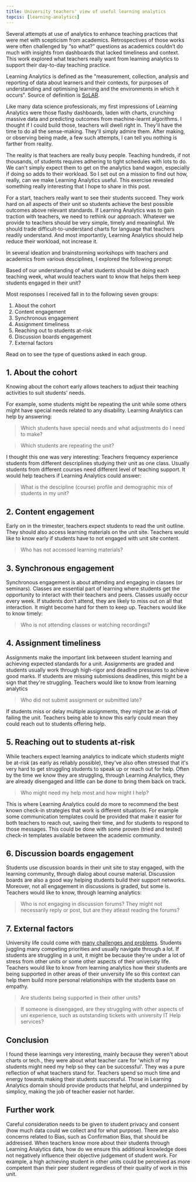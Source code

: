 ```yaml
---
title: University teachers' view of useful learning analytics
topcis: [learning-analytics]
---
```


Several attempts at use of analytics to enhance teaching practices that were met with scepticism from academics. Retrospectives of those works were often challenged by “so what?” questions as academics couldn’t do much with insights from dashboards that lacked timeliness and context. This work explored what teachers really want from learning analytics to support their day-to-day teaching practice. <!--more-->

Learning Analytics is defined as the "measurement, collection, analysis and reporting of data about learners and their contexts, for purposes of understanding and optimising learning and the environments in which it occurs". Source of definition is [SoLAR](https://www.solaresearch.org/about/what-is-learning-analytics/).

Like many data science professionals, my first impressions of Learning Analytics were those flashy dashboards, laden with charts, crunching massive data and predicting outcomes from machine-learnt algorithms. I thought if I could build those, teachers will dwell right in. They'll have the time to do all the sense-making. They'll simply admire them. After making, or observing being made, a few such attempts, I can tell you nothing is farther from reality.

The reality is that teachers are really busy people. Teaching hundreds, if not thousands, of students requires adhering to tight schedules with lots to do. We can't simply expect them to get on the analytics band wagon, especially if doing so adds to their workload. So I set out on a mission to find out how, really, can we make Learning Analytics useful. This exercise revealed something really interesting that I hope to share in this post.

For a start, teachers really want to see their students succeed. They work hard on all aspects of their unit so students achieve the best possible outcomes above relevant standards. If Learning Analytics was to gain traction with teachers, we need to rethink our approach. Whatever we provide to teachers should be very simple, timely and meaningful. We should trade difficult-to-understand charts for language that teachers readily understand. And most importantly, Learning Analytics should help reduce their workload, not increase it.

In several ideation and brainstorming workshops with teachers and academics from various desciplines, I explored the following prompt:

<div class='message'>
Based of our understanding of what students should be doing each teaching week, what would teachers want to know that helps them keep students engaged in their unit?
</div>

Most responses I received fall in to the following seven groups:

1. About the cohort
2. Content engagement
3. Synchronous engagement
4. Assignment timeliness
5. Reaching out to students at-risk
6. Discussion boards engagement
7. External factors

Read on to see the type of questions asked in each group.

## 1. About the cohort

Knowing about the cohort early allows teachers to adjust their teaching activities to suit students' needs.

For example, some students might be repeating the unit while some others might have special needs related to any disability. Learning Analytics can help by answering:

> Which students have special needs and what adjustments do I need to make?

> Which students are repeating the unit?

I thought this one was very interesting: Teachers frequency experience students from different descriplines studying their unit as one class. Usually students from different courses need different level of teaching support. It would help teachers if Learning Analytics could answer:

> What is the descipline (course) profile and demographic mix of students in my unit?

## 2. Content engagement

Early on in the trimester, teachers expect students to read the unit outline. They should also access learning materials on the unit site.
Teachers would like to know early if students have to not engaged with unit site content.

> Who has not accessed learning materials?

## 3. Synchronous engagement

Synchronous engagement is about attending and engaging in classes (or seminars). Classes are essential part of learning where students get the opportunity to interact with their teachers and peers. Classes usually occur every week. If students don't attend, they are likely to miss out on all that interaction. It might become hard for them to keep up. Teachers would like to know timely:

> Who is not attending classes or watching recordings?

## 4. Assignment timeliness

Assignments make the important link betweeen student learning and achieving expected standards for a unit. Assignments are graded and students usually work through high-rigor and deadline pressures to achieve good marks. If students are missing submissions deadlines, this might be a sign that they're struggling. Teachers would like to know from learning analytics

> Who did not submit assignment or submitted late?

If students miss or delay multiple assignments, they might be at-risk of failing the unit. Teachers being able to know this early could mean they could reach out to students offering help.

## 5. Reaching out to students at-risk

While teachers expect learning analytics to indicate which students might be at-risk (as early as reliably possible), they've also often stressed that it's very hard to get struggling students to speak up or reach out for help. Often by the time we know they are struggling, through Learning Analytics, they are already disengaged and little can be done to bring them back on track.

> Who might need my help most and how might I help?

This is where Learning Analytics could do more to recommend the best known check-in strategies that work is different situations. For example some communication templates could be provided that make it easier for both teachers to reach out, saving their time, and for students to respond to those messages. This could be done with some proven (tried and tested) check-in templates available between the academic community.

## 6. Discussion boards engagement

Students use discussion boards in their unit site to stay engaged, with the learning community, through dialog about course material. Discussion boards are also a good way helping students build their support networks. Moreover, not all engagement in discussions is graded, but some is. Teachers would like to know, through learning analytics:

> Who is not engaging in discussion forums? They might not necessarily reply or post, but are they atleast reading the forums?

## 7. External factors

University life could come with [many challenges and problems](https://uwaterloo.ca/beyond-ideas/stories/student-life/10-challenges-you-may-encounter-university). Students juggling many competing priorities and usually navigate through a lot. If students are struggling in a unit, it might be because they're under a lot of stress from other units or some other aspects of their university life. Teachers would like to know from learning analytics how their students are being supported in other areas of their university life so this context can help them build more personal relationships with the students base on empathy.

> Are students being supported in their other units?

> If someone is disengaged, are they struggling with other aspects of uni experience, such as outstanding tickets with university IT Help services?

## Conclusion

I found these learnings very interesting, mainly because they weren't about charts or tech., they were about what teacher care for 'which of my students might need my help so they can be successful'. They was a pure reflection of what teachers stand for. Teachers spend so much time and energy towards making their students successful. Those in Learning Analytics domain should provide products that helpful, and underpinned by simplicy, making the job of teacher easier not harder.

## Further work

Careful consideration needs to be given to student privacy and consent (how much data could we collect and for what purpose). There are also concerns related to Bias, such as Confirmation Bias, that should be addressed. When teachers know more about their students through Learning Analytics data, how do we ensure this additional knowledge does not negatively influence their objective judgement of student work. For example, a high achieving student in other units could be perceived as more competent than their peer student regardless of their quality of work in this unit.
